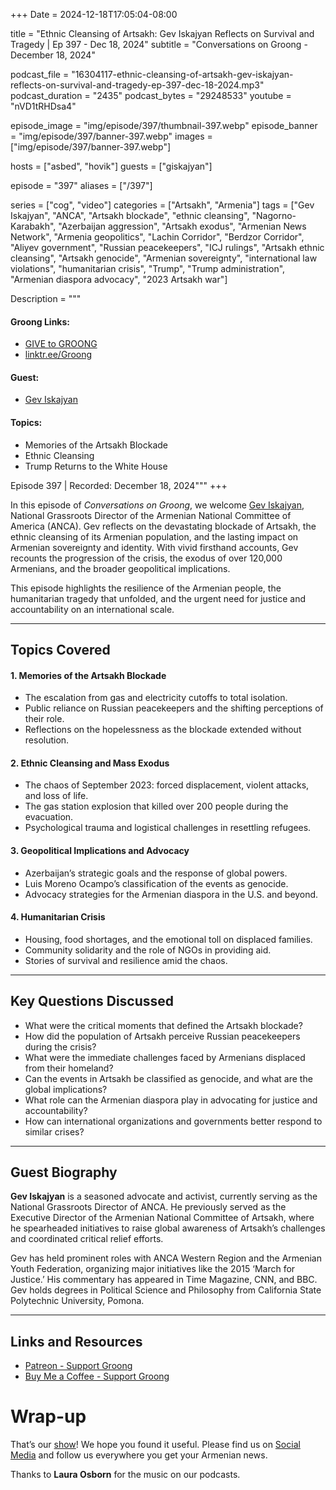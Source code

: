 +++
Date = 2024-12-18T17:05:04-08:00

title = "Ethnic Cleansing of Artsakh: Gev Iskajyan Reflects on Survival and Tragedy | Ep 397 - Dec 18, 2024"
subtitle = "Conversations on Groong - December 18, 2024"

podcast_file = "16304117-ethnic-cleansing-of-artsakh-gev-iskajyan-reflects-on-survival-and-tragedy-ep-397-dec-18-2024.mp3"
podcast_duration = "2435"
podcast_bytes = "29248533"
youtube = "nVD1tRHDsa4"

episode_image = "img/episode/397/thumbnail-397.webp"
episode_banner = "img/episode/397/banner-397.webp"
images = ["img/episode/397/banner-397.webp"]

hosts = ["asbed", "hovik"]
guests = ["giskajyan"]

episode = "397"
aliases = ["/397"]

series = ["cog", "video"]
categories = ["Artsakh", "Armenia"]
tags = ["Gev Iskajyan", "ANCA", "Artsakh blockade", "ethnic cleansing", "Nagorno-Karabakh", "Azerbaijan aggression", "Artsakh exodus", "Armenian News Network", "Armenia geopolitics", "Lachin Corridor", "Berdzor Corridor", "Aliyev government", "Russian peacekeepers", "ICJ rulings", "Artsakh ethnic cleansing", "Artsakh genocide", "Armenian sovereignty", "international law violations", "humanitarian crisis", "Trump", "Trump administration", "Armenian diaspora advocacy", "2023 Artsakh war"]

Description = """
#### Groong Links:
* [GIVE to GROONG](https://podcasts.groong.org/donate)
* [linktr.ee/Groong](https://linktr.ee/groong)

#### Guest:
* [Gev Iskajyan](/guest/giskajyan)

#### Topics:
* Memories of the Artsakh Blockade
* Ethnic Cleansing
* Trump Returns to the White House

Episode 397 | Recorded: December 18, 2024"""
+++

In this episode of *Conversations on Groong*, we welcome [Gev Iskajyan](https://podcasts.groong.org/guest/giskajyan), National Grassroots Director of the Armenian National Committee of America (ANCA). Gev reflects on the devastating blockade of Artsakh, the ethnic cleansing of its Armenian population, and the lasting impact on Armenian sovereignty and identity. With vivid firsthand accounts, Gev recounts the progression of the crisis, the exodus of over 120,000 Armenians, and the broader geopolitical implications.

This episode highlights the resilience of the Armenian people, the humanitarian tragedy that unfolded, and the urgent need for justice and accountability on an international scale.

---

## Topics Covered

#### **1. Memories of the Artsakh Blockade**

* The escalation from gas and electricity cutoffs to total isolation.
* Public reliance on Russian peacekeepers and the shifting perceptions of their role.
* Reflections on the hopelessness as the blockade extended without resolution.

#### **2. Ethnic Cleansing and Mass Exodus**

* The chaos of September 2023: forced displacement, violent attacks, and loss of life.
* The gas station explosion that killed over 200 people during the evacuation.
* Psychological trauma and logistical challenges in resettling refugees.

#### **3. Geopolitical Implications and Advocacy**

* Azerbaijan’s strategic goals and the response of global powers.
* Luis Moreno Ocampo’s classification of the events as genocide.
* Advocacy strategies for the Armenian diaspora in the U.S. and beyond.


#### **4. Humanitarian Crisis**

* Housing, food shortages, and the emotional toll on displaced families.
* Community solidarity and the role of NGOs in providing aid.
* Stories of survival and resilience amid the chaos.

---

## Key Questions Discussed

* What were the critical moments that defined the Artsakh blockade?
* How did the population of Artsakh perceive Russian peacekeepers during the crisis?
* What were the immediate challenges faced by Armenians displaced from their homeland?
* Can the events in Artsakh be classified as genocide, and what are the global implications?
* What role can the Armenian diaspora play in advocating for justice and accountability?
* How can international organizations and governments better respond to similar crises?

---

## Guest Biography

**Gev Iskajyan** is a seasoned advocate and activist, currently serving as the National Grassroots Director of ANCA. He previously served as the Executive Director of the Armenian National Committee of Artsakh, where he spearheaded initiatives to raise global awareness of Artsakh’s challenges and coordinated critical relief efforts.

Gev has held prominent roles with ANCA Western Region and the Armenian Youth Federation, organizing major initiatives like the 2015 ‘March for Justice.’ His commentary has appeared in Time Magazine, CNN, and BBC. Gev holds degrees in Political Science and Philosophy from California State Polytechnic University, Pomona.

---

## **Links and Resources**

* [Patreon - Support Groong](https://www.patreon.com/ann_groong)
* [Buy Me a Coffee - Support Groong](https://www.buymeacoffee.com/groong)

# Wrap-up

That’s our [show](https://podcasts.groong.org/)! We hope you found it useful. Please find us on [Social Media](https://linktr.ee/groong) and follow us everywhere you get your Armenian news.

Thanks to **Laura Osborn** for the music on our podcasts.

